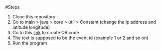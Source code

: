 #Steps

1. Clone this repository
2. Go to main > java > core > util > Constant (change the ip address and latitude longitude)
3. Go to this [link]([URL](https://www.qr-code-generator.com/solutions/text-qr-code/)) to create QR code
4. The text is supposed to be the event id (example 1 or 2 and so on)
5. Run the program
